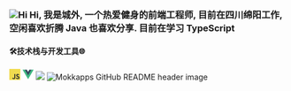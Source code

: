 ###  <img src='https://qpluspicture.oss-cn-beijing.aliyuncs.com/6LjjQA/Hi.gif' alt='Hi' width="24"/> Hi, 我是城外, 一个热爱健身的前端工程师, 目前在四川绵阳工作, 空闲喜欢折腾 Java 也喜欢分享. 目前在学习 TypeScript

#### 🛠️技术栈与开发工具🌐
<code><img height="20" src="https://raw.githubusercontent.com/github/explore/80688e429a7d4ef2fca1e82350fe8e3517d3494d/topics/javascript/javascript.png"></code>
<code><img height="20" src="https://raw.githubusercontent.com/github/explore/80688e429a7d4ef2fca1e82350fe8e3517d3494d/topics/vue/vue.png"></code>
<code><img height="20" src="https://gimg2.baidu.com/image_search/src=http%3A%2F%2Fimg.mp.itc.cn%2Fupload%2F20170504%2Fed20963c6bae44609120502374b75ab2_th.png&refer=http%3A%2F%2Fimg.mp.itc.cn&app=2002&size=f9999,10000&q=a80&n=0&g=0n&fmt=jpeg?sec=1622875717&t=cecd61271af68cecab5105f0a0b8c701"></code>
<img src="https://github.com/mokkapps/mokkapps/blob/master/header.png" alt="Mokkapps GitHub README header image">
